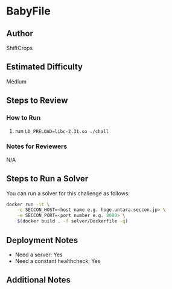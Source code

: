 # BabyFile

## Author

ShiftCrops

## Estimated Difficulty

Medium

## Steps to Review

### How to Run

1. run `LD_PRELOAD=libc-2.31.so ./chall`

### Notes for Reviewers

N/A

## Steps to Run a Solver

You can run a solver for this challenge as follows:

```sh
docker run -it \
    -e SECCON_HOST=<host name e.g. hoge.untara.seccon.jp> \
    -e SECCON_PORT=<port number e.g. 8080> \
    $(docker build . -f solver/Dockerfile -q)
```

## Deployment Notes

- Need a server: Yes
- Need a constant healthcheck: Yes

## Additional Notes

